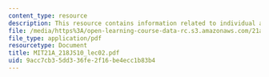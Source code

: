 ```yaml
---
content_type: resource
description: This resource contains information related to individual and social identity.
file: /media/https%3A/open-learning-course-data-rc.s3.amazonaws.com/21a-218j-identity-and-difference-spring-2010/9acc7cb35dd336fe2f16be4ecc1b83b4_MIT21A_218JS10_lec02.pdf
file_type: application/pdf
resourcetype: Document
title: MIT21A_218JS10_lec02.pdf
uid: 9acc7cb3-5dd3-36fe-2f16-be4ecc1b83b4
---
```


